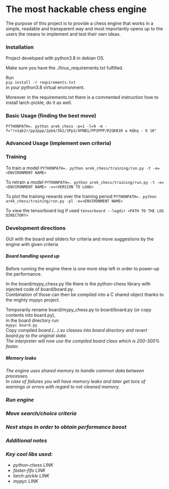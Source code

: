 # The most hackable chess engine

The purpose of this project is to provide a chess engine that works in a 
simple, readable and transparent way and most importantly opens up to the users the means to 
implement and test their own ideas.

### Installation

Project developed with python3.8 in debian OS.

Make sure you have the ./linux_requirements.txt fulfilled.

Run  
`pip install -r requirements.txt`  
in your python3.8 virtual environment.

Moreover in the requirements.txt there is a commented instruction how to install larch-pickle, do it as well.

### Basic Usage (finding the best move)

`PYTHONPATH=. python arek_chess -p=1 -l=9 -m -f="rn1qk2r/pp3ppp/2pb4/5b2/3Pp3/4PNB1/PP3PPP/R2QKB1R w KQkq - 0 10"`

### Advanced Usage (implement own criteria)

### Training

To train a model
`PYTHONPATH=. python arek_chess/training/run.py -t -e=<ENVIRONMENT NAME>`

To retrain a model
`PYTHONPATH=. python arek_chess/training/run.py -t -e=<ENVIRONMENT NAME> -v=<VERSION TO LOAD>`

To plot the training rewards over the training period
`PYTHONPATH=. python arek_chess/training/run.py -pl -e=<ENVIRONMENT NAME>`

To view the tensorboard log if used
`tensorboard --logdir <PATH TO THE LOG DIRECTORY>`

### Development directions

GUI with the board and sliders for criteria and move suggestions by the engine with given criteria

##### Board handling speed up

Before running the engine there is one more step left in order to power-up the performance.  

In the board/mypy_chess.py file there is the python-chess library with injected code of board/board.py.  
Combination of those can then be compiled into a C shared object thanks to the mighty mypyc project.  

Temporarily rename board/mypy_chess.py to board/board.py (or copy contents into board.py),  
in the board directory run  
`mypyc board.py`  
Copy compiled <i>board.(...).so<i/> classes into board directory and revert board.py to the original state.  
The interpreter will now use the compiled board class which is 200-300% faster.  

##### Memory leaks

The engine uses shared memory to handle common data between processes.  
In case of failures you will have memory leaks and later get tons of warnings or errors with regard to not cleaned memory.

### Run engine


### Move search/choice criteria


### Next steps in order to obtain performance boost


### Additional notes


### Key cool libs used:  
* python-chess  LINK 
* faster-fifo  LINK
* larch-pickle  LINK
* mypyc  LINK